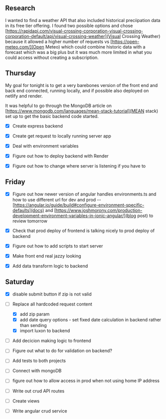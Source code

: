 ## Research

I wanted to find a weather API that also included historical preciipation data in its free tier offering. I found two possible options and chose [https://rapidapi.com/visual-crossing-corporation-visual-crossing-corporation-default/api/visual-crossing-weather](Visual Crossing Weather) because it allowed a higher number of requests vs [https://open-meteo.com/](Open Meteo) which could combine historic data with a forecast which was a big plus but it was much more limited in what you could access without creating a subscription.

## Thursday

My goal for tonight is to get a very barebones version of the front end and back end connected, running locally, and if possible also deployed on netlify and render.

It was helpful to go through the MongoDB article on [https://www.mongodb.com/languages/mean-stack-tutorial](MEAN stack) set up to get the basic backend code started.

- [X] Create express backend
- [X] Create get request to locally running server app
- [X] Deal with environment variables
- [X] Figure out how to deploy backend with Render
- [X] Figure out how to change where server is listening if you have to


## Friday

- [X] Figure out how newer version of angular handles environments.ts and how to use different url for dev and prod -- [https://angular.io/guide/build#configure-environment-specific-defaults](docs) and [https://www.joshmorony.com/production-development-environment-variables-in-ionic-angular/](blog post) to review tomorrow
- [X] Check that prod deploy of frontend is talking nicely to prod deploy of backend 
- [X] Figure out how to add scripts to start server
- [X] Make front end real jazzy looking
- [X] Add data transform logic to backend


## Saturday

- [X] disable submit button if zip is not valid
- [ ] Replace all hardcoded request content
    - [X] add zip param
    - [X] add date query options - set fixed date calculation in backend rather than sending
    - [X] import luxon to backend
- [ ] Add decicion making logic to frontend

- [ ] Figure out what to do for validation on backend?
- [ ] Add tests to both projects

- [ ] Connect with mongoDB
- [ ] figure out how to allow access in prod when not using home IP address
- [ ] Write out crud API routes
- [ ] Create views
- [ ] Write angular crud service